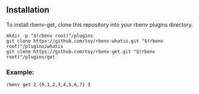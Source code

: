 ## Installation

To install rbenv-get, clone this repository into your rbenv plugins directory.

```shell
mkdir -p "$(rbenv root)"/plugins
git clone https://github.com/toy/rbenv-whatis.git "$(rbenv root)"/plugins/whatis
git clone https://github.com/toy/rbenv-get.git "$(rbenv root)"/plugins/get
```

### Example:

```shell
rbenv get 2.{0,1,2,3,4,5,6,7} 3
```
